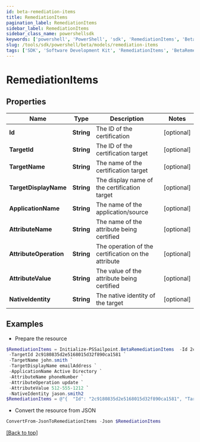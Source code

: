 ```yaml
---
id: beta-remediation-items
title: RemediationItems
pagination_label: RemediationItems
sidebar_label: RemediationItems
sidebar_class_name: powershellsdk
keywords: ['powershell', 'PowerShell', 'sdk', 'RemediationItems', 'BetaRemediationItems'] 
slug: /tools/sdk/powershell/beta/models/remediation-items
tags: ['SDK', 'Software Development Kit', 'RemediationItems', 'BetaRemediationItems']
---
```



# RemediationItems

## Properties

Name | Type | Description | Notes
------------ | ------------- | ------------- | -------------
**Id** | **String** | The ID of the certification | [optional] 
**TargetId** | **String** | The ID of the certification target | [optional] 
**TargetName** | **String** | The name of the certification target | [optional] 
**TargetDisplayName** | **String** | The display name of the certification target | [optional] 
**ApplicationName** | **String** | The name of the application/source | [optional] 
**AttributeName** | **String** | The name of the attribute being certified | [optional] 
**AttributeOperation** | **String** | The operation of the certification on the attribute | [optional] 
**AttributeValue** | **String** | The value of the attribute being certified | [optional] 
**NativeIdentity** | **String** | The native identity of the target | [optional] 

## Examples

- Prepare the resource
```powershell
$RemediationItems = Initialize-PSSailpoint.BetaRemediationItems  -Id 2c9180835d2e5168015d32f890ca1581 `
 -TargetId 2c9180835d2e5168015d32f890ca1581 `
 -TargetName john.smith `
 -TargetDisplayName emailAddress `
 -ApplicationName Active Directory `
 -AttributeName phoneNumber `
 -AttributeOperation update `
 -AttributeValue 512-555-1212 `
 -NativeIdentity jason.smith2
$RemediationItems = @"{  "Id": "2c9180835d2e5168015d32f890ca1581", "TargetId": "2c9180835d2e5168015d32f890ca1581", "TargetName": "john.smith", "TargetDisplayName": "emailAddress", "ApplicationName": "Active Directory", "AttributeName": "phoneNumber", "AttributeOperation": "update", "AttributeValue": "512-555-1212", "NativeIdentity": "jason.smith2" }"@
```

- Convert the resource from JSON
```powershell
ConvertFrom-JsonToRemediationItems -Json $RemediationItems
```


[[Back to top]](#) 

